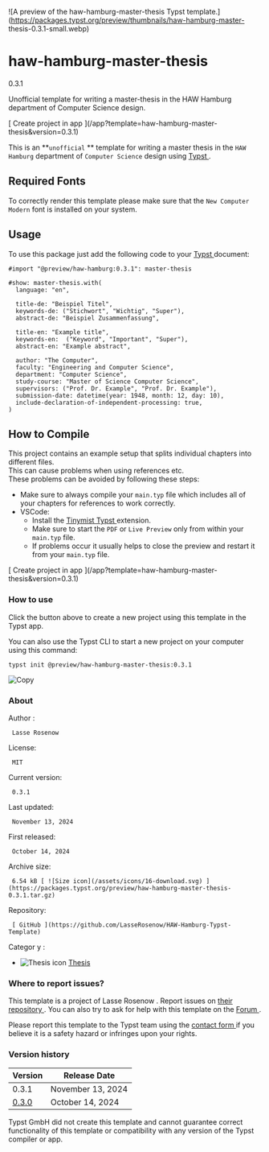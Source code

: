 ![A preview of the haw-hamburg-master-thesis Typst
template.](https://packages.typst.org/preview/thumbnails/haw-hamburg-master-
thesis-0.3.1-small.webp)

#  haw-hamburg-master-thesis

0.3.1

Unofficial template for writing a master-thesis in the HAW Hamburg department
of Computer Science design.

[ Create project in app ](/app?template=haw-hamburg-master-
thesis&version=0.3.1)

This is an **` unofficial ` ** template for writing a master thesis in the `
HAW Hamburg ` department of ` Computer Science ` design using [ Typst
](https://github.com/typst/typst) .

##  Required Fonts

To correctly render this template please make sure that the ` New Computer
Modern ` font is installed on your system.

##  Usage

To use this package just add the following code to your [ Typst
](https://github.com/typst/typst) document:

    
    
    #import "@preview/haw-hamburg:0.3.1": master-thesis
    
    #show: master-thesis.with(
      language: "en",
    
      title-de: "Beispiel Titel",
      keywords-de: ("Stichwort", "Wichtig", "Super"),
      abstract-de: "Beispiel Zusammenfassung",
    
      title-en: "Example title",
      keywords-en:  ("Keyword", "Important", "Super"),
      abstract-en: "Example abstract",
    
      author: "The Computer",
      faculty: "Engineering and Computer Science",
      department: "Computer Science",
      study-course: "Master of Science Computer Science",
      supervisors: ("Prof. Dr. Example", "Prof. Dr. Example"),
      submission-date: datetime(year: 1948, month: 12, day: 10),
      include-declaration-of-independent-processing: true,
    )
    

##  How to Compile

This project contains an example setup that splits individual chapters into
different files.  
This can cause problems when using references etc.  
These problems can be avoided by following these steps:

  * Make sure to always compile your ` main.typ ` file which includes all of your chapters for references to work correctly. 
  * VSCode: 
    * Install the [ Tinymist Typst ](https://marketplace.visualstudio.com/items?itemName=myriad-dreamin.tinymist) extension. 
    * Make sure to start the ` PDF ` or ` Live Preview ` only from within your ` main.typ ` file. 
    * If problems occur it usually helps to close the preview and restart it from your ` main.typ ` file. 

[ Create project in app ](/app?template=haw-hamburg-master-
thesis&version=0.3.1)

###  How to use

Click the button above to create a new project using this template in the
Typst app.

You can also use the Typst CLI to start a new project on your computer using
this command:

    
    
    typst init @preview/haw-hamburg-master-thesis:0.3.1

![Copy](/assets/icons/16-copy.svg)

###  About

Author  :

     Lasse Rosenow 
License:

     MIT 
Current version:

     0.3.1 
Last updated:

     November 13, 2024 
First released:

     October 14, 2024 
Archive size:

     6.54 kB [ ![Size icon](/assets/icons/16-download.svg) ](https://packages.typst.org/preview/haw-hamburg-master-thesis-0.3.1.tar.gz)
Repository:

     [ GitHub ](https://github.com/LasseRosenow/HAW-Hamburg-Typst-Template)
Categor  y  :

    

  * ![Thesis icon](/assets/icons/16-mortarboard.svg) [ Thesis ](https://typst.app/universe/search/?category=thesis)

###  Where to report issues?

This  template  is a project of  Lasse Rosenow  .  Report issues on  [ their
repository ](https://github.com/LasseRosenow/HAW-Hamburg-Typst-Template) .
You can also try to ask for help with this  template  on the  [ Forum
](https://forum.typst.app) .

Please report this  template  to the Typst team using the  [ contact form
](https://typst.app/contact) if you believe it is a safety hazard or infringes
upon your rights.

###  Version history

Version  |  Release Date   
---|---  
0.3.1  |  November 13, 2024   
[ 0.3.0 ](https://typst.app/universe/package/haw-hamburg-master-thesis/0.3.0/) |  October 14, 2024   
  
Typst GmbH did not create this  template  and cannot guarantee correct
functionality of this  template  or compatibility with any version of the
Typst compiler or app.


